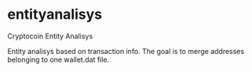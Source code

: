 entityanalisys
==============

Cryptocoin Entity Analisys

Entity analisys based on transaction info. The goal is to merge addresses belonging to one wallet.dat file.